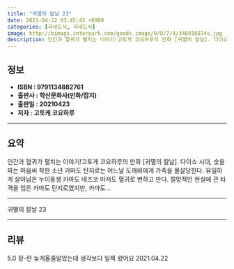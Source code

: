 ```yaml
---
title: "귀멸의 칼날 23"
date: 2021-04-22 03:45:43 +0900
categories: [국내도서, 국내도서]
image: http://bimage.interpark.com/goods_image/0/8/7/4/348910874s.jpg
description: 인간과 혈귀가 펼치는 이야기!고토게 코요하루의 만화 [귀멸의 칼날]. 다이쇼 시대, 숯을 파는 마음씨 착한 소년 카마도 탄지로는 어느날 도깨비에게 가족을 몰살당한다.
---
```


## **정보**

- **ISBN : 9791134882761**
- **출판사 : 학산문화사(만화/잡지)**
- **출판일 : 20210423**
- **저자 : 고토케 코요하루**

------



## **요약**


인간과 혈귀가 펼치는 이야기!고토게 코요하루의 만화 [귀멸의 칼날]. 다이쇼 시대, 숯을 파는 마음씨 착한 소년 카마도 탄지로는 어느날 도깨비에게 가족을 몰살당한다. 유일하게 살아남은 누이동생 카마도 네즈코 마저도 혈귀로 변하고 만다. 절망적인 현실에 큰 타격을 입은 카마도 탄지로였지만, 카마도... 

------


귀멸의 칼날 23 

------


## **리뷰** 

5.0 장-란 늦게올줄알았는데 생각보다 일찍 왔어요 2021.04.22 <br/>

